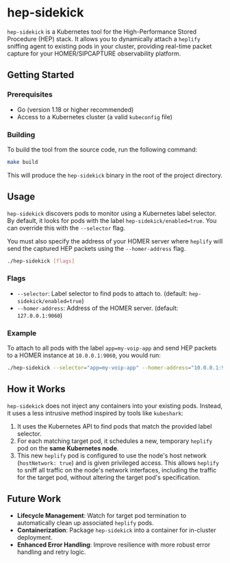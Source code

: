 # hep-sidekick

`hep-sidekick` is a Kubernetes tool for the High-Performance Stored Procedure (HEP) stack. It allows you to dynamically attach a `heplify` sniffing agent to existing pods in your cluster, providing real-time packet capture for your HOMER/SIPCAPTURE observability platform.

## Getting Started

### Prerequisites

- Go (version 1.18 or higher recommended)
- Access to a Kubernetes cluster (a valid `kubeconfig` file)

### Building

To build the tool from the source code, run the following command:

```bash
make build
```

This will produce the `hep-sidekick` binary in the root of the project directory.

## Usage

`hep-sidekick` discovers pods to monitor using a Kubernetes label selector. By default, it looks for pods with the label `hep-sidekick/enabled=true`. You can override this with the `--selector` flag.

You must also specify the address of your HOMER server where `heplify` will send the captured HEP packets using the `--homer-address` flag.

```bash
./hep-sidekick [flags]
```

### Flags

- `--selector`: Label selector to find pods to attach to. (default: `hep-sidekick/enabled=true`)
- `--homer-address`: Address of the HOMER server. (default: `127.0.0.1:9060`)

### Example

To attach to all pods with the label `app=my-voip-app` and send HEP packets to a HOMER instance at `10.0.0.1:9060`, you would run:

```bash
./hep-sidekick --selector="app=my-voip-app" --homer-address="10.0.0.1:9060"
```

## How it Works

`hep-sidekick` does not inject any containers into your existing pods. Instead, it uses a less intrusive method inspired by tools like `kubeshark`:

1.  It uses the Kubernetes API to find pods that match the provided label selector.
2.  For each matching target pod, it schedules a new, temporary `heplify` pod on the **same Kubernetes node**.
3.  This new `heplify` pod is configured to use the node's host network (`hostNetwork: true`) and is given privileged access. This allows `heplify` to sniff all traffic on the node's network interfaces, including the traffic for the target pod, without altering the target pod's specification.

## Future Work

- **Lifecycle Management**: Watch for target pod termination to automatically clean up associated `heplify` pods.
- **Containerization**: Package `hep-sidekick` into a container for in-cluster deployment.
- **Enhanced Error Handling**: Improve resilience with more robust error handling and retry logic.
